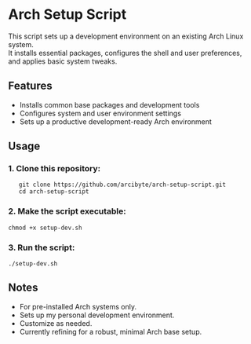 # Arch Setup Script

This script sets up a development environment on an existing Arch Linux system.  
It installs essential packages, configures the shell and user preferences, and applies basic system tweaks.

## Features

- Installs common base packages and development tools
- Configures system and user environment settings
- Sets up a productive development-ready Arch environment

## Usage

### 1. Clone this repository:
   
```
   git clone https://github.com/arcibyte/arch-setup-script.git
   cd arch-setup-script
```

### 2. Make the script executable:

`chmod +x setup-dev.sh`

### 3. Run the script:

`./setup-dev.sh`

## Notes

- For pre-installed Arch systems only.
- Sets up my personal development environment.
- Customize as needed.
- Currently refining for a robust, minimal Arch base setup.

